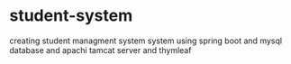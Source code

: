 # student-system
creating student managment system  system using spring boot and mysql database and apachi tamcat server and thymleaf
